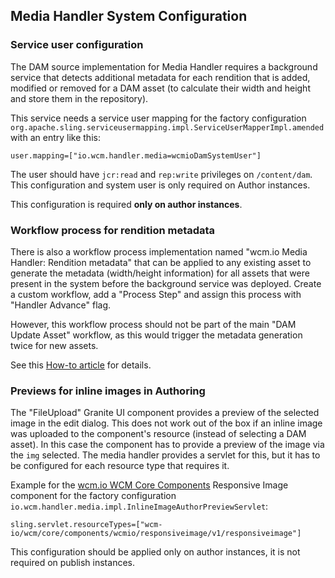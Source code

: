 ## Media Handler System Configuration


### Service user configuration

The DAM source implementation for Media Handler requires a background service that detects additional metadata for each rendition that is added, modified or removed for a DAM asset (to calculate their width and height and store them in the repository).

This service needs a service user mapping for the factory configuration `org.apache.sling.serviceusermapping.impl.ServiceUserMapperImpl.amended` with an entry like this:

```
user.mapping=["io.wcm.handler.media=wcmioDamSystemUser"]
```

The user should have `jcr:read` and `rep:write` privileges on `/content/dam`. This configuration and system user is only required on Author instances.

This configuration is required **only on author instances**.


### Workflow process for rendition metadata

There is also a workflow process implementation named "wcm.io Media Handler: Rendition metadata" that can be applied to any existing asset to generate the metadata (width/height information) for all assets that were present in the system before the background service was deployed. Create a custom workflow, add a "Process Step" and assign this process with "Handler Advance" flag.

However, this workflow process should not be part of the main "DAM Update Asset" workflow, as this would trigger the metadata generation twice for new assets.

See this [How-to article][workflow-how-to] for details.


### Previews for inline images in Authoring

The "FileUpload" Granite UI component provides a preview of the selected image in the edit dialog. This does not work out of the box if an inline image was uploaded to the component's resource (instead of selecting a DAM asset). In this case the component has to provide a preview of the image via the `img` selected. The media handler provides a servlet for this, but it has to be configured for each resource type that requires it.

Example for the [wcm.io WCM Core Components][wcmio-wcm-core-components] Responsive Image component for the factory configuration `io.wcm.handler.media.impl.InlineImageAuthorPreviewServlet`:

```
sling.servlet.resourceTypes=["wcm-io/wcm/core/components/wcmio/responsiveimage/v1/responsiveimage"]
```


This configuration should be applied only on author instances, it is not required on publish instances.




[workflow-how-to]: https://wcm-io.atlassian.net/wiki/x/AQDrRw
[wcmio-wcm-core-components]: https://wcm.io/wcm/core-components/